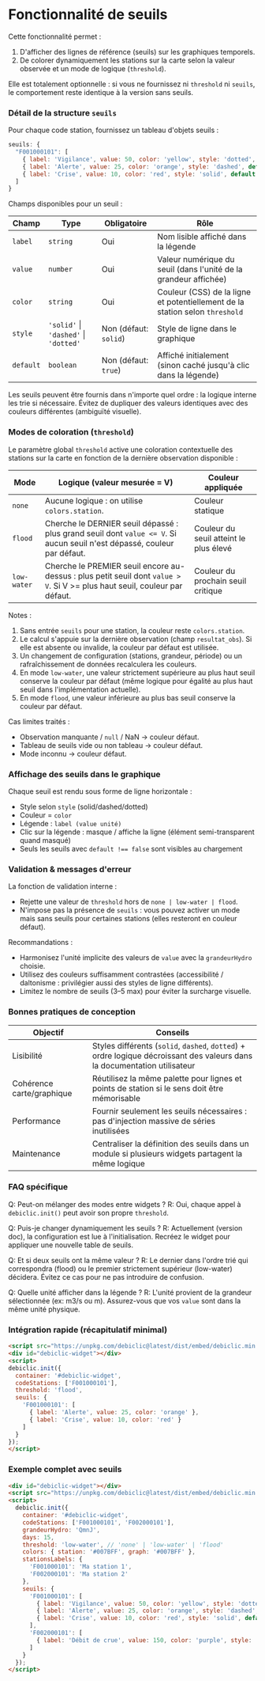 # Fonctionnalité de seuils

Cette fonctionnalité permet :
1. D'afficher des lignes de référence (seuils) sur les graphiques temporels.
2. De colorer dynamiquement les stations sur la carte selon la valeur observée et un mode de logique (`threshold`).

Elle est totalement optionnelle : si vous ne fournissez ni `threshold` ni `seuils`, le comportement reste identique à la version sans seuils.

### Détail de la structure `seuils`

Pour chaque code station, fournissez un tableau d'objets seuils :

```js
seuils: {
  "F001000101": [
    { label: 'Vigilance', value: 50, color: 'yellow', style: 'dotted', default: true },
    { label: 'Alerte', value: 25, color: 'orange', style: 'dashed', default: true },
    { label: 'Crise', value: 10, color: 'red', style: 'solid', default: true }
  ]
}
```

Champs disponibles pour un seuil :

| Champ     | Type                                        | Obligatoire | Rôle                                                                                   |
|-----------|---------------------------------------------|-------------|----------------------------------------------------------------------------------------|
| `label`   | `string`                                    | Oui         | Nom lisible affiché dans la légende                                                    |
| `value`   | `number`                                    | Oui         | Valeur numérique du seuil (dans l'unité de la grandeur affichée)                       |
| `color`   | `string`                                    | Oui         | Couleur (CSS) de la ligne et potentiellement de la station selon `threshold`           |
| `style`   | `'solid'` \| `'dashed'` \| `'dotted'`       | Non (défaut: `solid`) | Style de ligne dans le graphique                                         |
| `default` | `boolean`                                   | Non (défaut: `true`)      | Affiché initialement (sinon caché jusqu'à clic dans la légende)          |

Les seuils peuvent être fournis dans n'importe quel ordre : la logique interne les trie si nécessaire. Évitez de dupliquer des valeurs identiques avec des couleurs différentes (ambiguïté visuelle).

### Modes de coloration (`threshold`)

Le paramètre global `threshold` active une coloration contextuelle des stations sur la carte en fonction de la dernière observation disponible :

| Mode        | Logique (valeur mesurée = V)                                                                                                         | Couleur appliquée                       |
|-------------|---------------------------------------------------------------------------------------------------------------------------------------|-----------------------------------------|
| `none`      | Aucune logique : on utilise `colors.station`.                                                                                        | Couleur statique                        |
| `flood`     | Cherche le DERNIER seuil dépassé : plus grand seuil dont `value <= V`. Si aucun seuil n'est dépassé, couleur par défaut.             | Couleur du seuil atteint le plus élevé  |
| `low-water` | Cherche le PREMIER seuil encore au-dessus : plus petit seuil dont `value > V`. Si V >= plus haut seuil, couleur par défaut.          | Couleur du prochain seuil critique      |

Notes :
1. Sans entrée `seuils` pour une station, la couleur reste `colors.station`.
2. Le calcul s'appuie sur la dernière observation (champ `resultat_obs`). Si elle est absente ou invalide, la couleur par défaut est utilisée.
3. Un changement de configuration (stations, grandeur, période) ou un rafraîchissement de données recalculera les couleurs.
4. En mode `low-water`, une valeur strictement supérieure au plus haut seuil conserve la couleur par défaut (même logique pour égalité au plus haut seuil dans l'implémentation actuelle).
5. En mode `flood`, une valeur inférieure au plus bas seuil conserve la couleur par défaut.

Cas limites traités :
* Observation manquante / `null` / NaN → couleur défaut.
* Tableau de seuils vide ou non tableau → couleur défaut.
* Mode inconnu → couleur défaut.

### Affichage des seuils dans le graphique

Chaque seuil est rendu sous forme de ligne horizontale :
* Style selon `style` (solid/dashed/dotted)
* Couleur = `color`
* Légende : `label (value unité)`
* Clic sur la légende : masque / affiche la ligne (élément semi-transparent quand masqué)
* Seuls les seuils avec `default !== false` sont visibles au chargement

### Validation & messages d'erreur

La fonction de validation interne :
* Rejette une valeur de `threshold` hors de `none | low-water | flood`.
* N'impose pas la présence de `seuils` : vous pouvez activer un mode mais sans seuils pour certaines stations (elles resteront en couleur défaut).

Recommandations :
* Harmonisez l'unité implicite des valeurs de `value` avec la `grandeurHydro` choisie.
* Utilisez des couleurs suffisamment contrastées (accessibilité / daltonisme : privilégier aussi des styles de ligne différents).
* Limitez le nombre de seuils (3–5 max) pour éviter la surcharge visuelle.

### Bonnes pratiques de conception

| Objectif | Conseils |
|----------|----------|
| Lisibilité | Styles différents (`solid`, `dashed`, `dotted`) + ordre logique décroissant des valeurs dans la documentation utilisateur |
| Cohérence carte/graphique | Réutilisez la même palette pour lignes et points de station si le sens doit être mémorisable |
| Performance | Fournir seulement les seuils nécessaires : pas d'injection massive de séries inutilisées |
| Maintenance | Centraliser la définition des seuils dans un module si plusieurs widgets partagent la même logique |

### FAQ spécifique

Q: Peut-on mélanger des modes entre widgets ?
R: Oui, chaque appel à `debiclic.init()` peut avoir son propre `threshold`.

Q: Puis-je changer dynamiquement les seuils ?
R: Actuellement (version doc), la configuration est lue à l'initialisation. Recréez le widget pour appliquer une nouvelle table de seuils.

Q: Et si deux seuils ont la même valeur ?
R: Le dernier dans l'ordre trié qui correspondra (flood) ou le premier strictement supérieur (low-water) décidera. Évitez ce cas pour ne pas introduire de confusion.

Q: Quelle unité afficher dans la légende ?
R: L'unité provient de la grandeur sélectionnée (ex: m3/s ou m). Assurez-vous que vos `value` sont dans la même unité physique.

### Intégration rapide (récapitulatif minimal)

```html
<script src="https://unpkg.com/debiclic@latest/dist/embed/debiclic.min.js"></script>
<div id="debiclic-widget"></div>
<script>
debiclic.init({
  container: '#debiclic-widget',
  codeStations: ['F001000101'],
  threshold: 'flood',
  seuils: {
    'F001000101': [
      { label: 'Alerte', value: 25, color: 'orange' },
      { label: 'Crise', value: 10, color: 'red' }
    ]
  }
});
</script>
```

### Exemple complet avec seuils

```html
<div id="debiclic-widget"></div>
<script src="https://unpkg.com/debiclic@latest/dist/embed/debiclic.min.js"></script>
<script>
  debiclic.init({
    container: '#debiclic-widget',
    codeStations: ['F001000101', 'F002000101'],
    grandeurHydro: 'QmnJ',
    days: 15,
    threshold: 'low-water', // 'none' | 'low-water' | 'flood'
    colors: { station: '#007BFF', graph: '#007BFF' },
    stationsLabels: {
      'F001000101': 'Ma station 1',
      'F002000101': 'Ma station 2'
    },
    seuils: {
      'F001000101': [
        { label: 'Vigilance', value: 50, color: 'yellow', style: 'dotted', default: true },
        { label: 'Alerte', value: 25, color: 'orange', style: 'dashed', default: true },
        { label: 'Crise', value: 10, color: 'red', style: 'solid', default: true }
      ],
      'F002000101': [
        { label: 'Débit de crue', value: 150, color: 'purple', style: 'solid', default: true }
      ]
    }
  });
</script>
```

